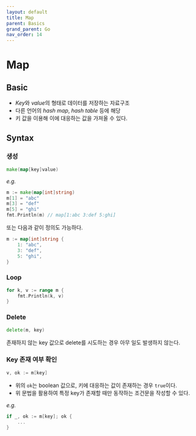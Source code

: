 ```yaml
---
layout: default
title: Map
parent: Basics
grand_parent: Go
nav_order: 14
---
```


# Map

## Basic

- *Key*와 *value*의 형태로 데이터를 저장하는 자료구조
- 다른 언어의 _hash map_, _hash table_ 등에 해당
- 키 값을 이용해 이에 대응하는 값을 가져올 수 있다.

## Syntax

### 생성

```go
make(map[key]value)
```

_e.g._

```go
m := make(map[int]string)
m[1] = "abc"
m[3] = "def"
m[5] = "ghi"
fmt.Println(m) // map[1:abc 3:def 5:ghi]
```

또는 다음과 같이 정의도 가능하다.

```go
m := map[int]string {
    1: "abc",
    3: "def",
    5: "ghi",
}
```

### Loop

```go
for k, v := range m {
    fmt.Println(k, v)
}
```

### Delete

```go
delete(m, key)
```

존재하지 않는 key 값으로 delete를 시도하는 경우 아무 일도 발생하지 않는다.

### Key 존재 여부 확인

```go
v, ok := m[key]
```

- 위의 `ok`는 boolean 값으로, 키에 대응하는 값이 존재하는 경우 `true`이다.
- 위 문법을 활용하여 특정 key가 존재할 때만 동작하는 조건문을 작성할 수 있다.

_e.g._

```go
if _, ok := m[key]; ok {
    ...
}
```
